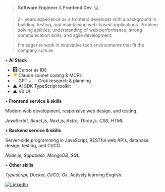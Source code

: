 > **Software Engineer** & **Frontend Dev**. 💻

> 2+ years experience as a frontend developer with a background in building, testing, and maintaining web-based applications. Problem-solving abilities, understanding of web performance, strong communication skills, and agile development.

> I'm eager to work in innovative tech environments that fit the company culture.

• **AI Stack**
- <img src="src/cursor.svg" width="14px" alt="Cursor.ai" style="filter: invert(1)" /> Cursor as IDE
- <img src="src/claude.svg" width="14px" alt="Claude.ai" /> Claude sonnet coding & MCPs
- <img src="src/openai.svg" width="14px" alt="OpenAI" /> GPT + <img src="src/grok.svg" width="13px" alt="Grok.ai" /> Grok research & planning
- ▲ AI SDK TypeScript toolkit
- ▲ V0 UI


• **Frontend service & skills**

Modern web development, responsive web design, and testing.

_JavaScript, React.js, Next.js, Astro, Three.js, CSS, HTML._


• **Backend service & skills**

Server-side programming in JavaScript, RESTful web APIs, database design, testing, and CI/CD.

_Node.js, Supabase, MongoDB, SQL._

• **Other skills**

_Typescript, Docker, CI/CD, Git_. Actively learning English.

<!--
<a href="https://cv.gustn.co" target="_blank">
  <img alt="Gustn.co" src="https://img.shields.io/badge/cv-gustn.co-blue">
</a>
-->
<a href="https://www.linkedin.com/in/agustinlzn" target="_blank"><img src="https://img.shields.io/badge/LinkedIn-%230077B5.svg?&style=flat-square&logo=linkedin&logoColor=white" alt="LinkedIn"></a>
